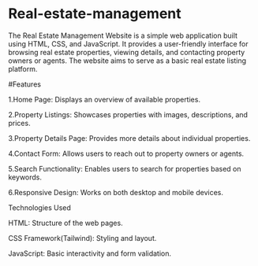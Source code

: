 # Real-estate-management

The Real Estate Management Website is a simple web application built using HTML, CSS, and JavaScript. It provides a user-friendly interface for browsing real estate properties, viewing details, and contacting property owners or agents. The website aims to serve as a basic real estate listing platform.

#Features

1.Home Page: Displays an overview of available properties.

2.Property Listings: Showcases properties with images, descriptions, and prices.

3.Property Details Page: Provides more details about individual properties.

4.Contact Form: Allows users to reach out to property owners or agents.

5.Search Functionality: Enables users to search for properties based on keywords.

6.Responsive Design: Works on both desktop and mobile devices.

Technologies Used

HTML: Structure of the web pages.

CSS Framework(Tailwind): Styling and layout.

JavaScript: Basic interactivity and form validation.
